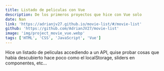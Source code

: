 ```yaml
---
title: Listado de peliculas con Vue
description: De los primeros proyectos que hice con Vue solo
date: Nan
link: 'https://adrianjv27.github.io/movie-list/#/movie-list'
github: 'https://github.com/AdrianJV27/movie-list'
image: 'img/project_movie_vue.webp'
tags: ['HTML', 'CSS', 'JavaScript', 'Vue']
---
```


Hice un listado de peliculas accediendo a un API, quise probar cosas que habia descubierto hace poco como el localStorage, sliders en componentes, etc...